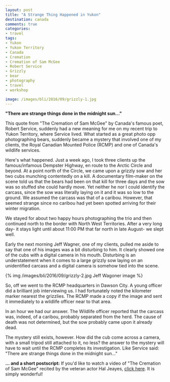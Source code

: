 ```yaml
---
layout: post
title: "A Strange Thing Happened in Yukon"
destination: canada
comments: true
categories:
- travel
tags:
- Yukon
- Yukon Territory
- Canada
- Cremation
- Cremation of Sam McGee
- Robert Service
- Grizzly
- bear
- photography
- travel
- workshop

image: /images/bli/2016/09/grizzly-1.jpg
---
```


**"There are strange things done in the midnight sun..."**

This quote from "The Cremation of Sam McGee" by Canada's famous poet, Robert Service, suddenly had a new meaning for me on my recent trip to Yukon Territory, where Service lived. What started as a great photo opp photographing bears, suddenly became a mystery that involved one of my clients, the Royal Canadian Mounted Police (RCMP) and one of Canada's wildlife services. 

Here's what happened. Just a week ago, I took three clients up the famous/infamous Dempster Highway, en route to the Arctic Circle and beyond. At a point north of the Circle, we came upon a grizzly sow and her two cubs munching contentedly on a kill. A documentary film-maker on the scene told us that the bears had been on that kill for three days and the sow was so stuffed she could hardly move. Yet neither he nor I could identify the carcass, since the sow was literally laying on it and it was so low to the ground. We assumed the carcass was that of a caribou. However, that seemed strange since no caribou had yet been spotted arriving for their winter migration. 

We stayed for about two happy hours photographing the trio and then continued north to the border with North West Territories. After a very long day- it stays light until about 11:00 PM that far north in late August- we slept well. 

Early the next morning Jeff Wagner, one of my clients, pulled me aside to say that one of his images was a bit disturbing to him. It clearly showed one of the cubs with a digital camera in his mouth. Disturbing is an understatement when it comes to a large grizzly sow laying on an unidentified carcass and a digital camera is somehow tied into the scene.

{% img /images/bli/2016/09/grizzly-2.jpg Jeff Wagoner image %}

So, off we went to the RCMP headquarters in Dawson City. A young   officer did a brilliant job interviewing us. I had fortunately noted the kilometer marker nearest the grizzlies. The RCMP made a copy if the image and sent it immediately to a wildlife officer near to that area. 

In an hour we had our answer. The Wildlife officer reported that the carcass was, indeed, of a caribou, probably separated from the herd. The cause of death was not determined, but the sow probably came upon it already dead. 

The mystery still exists, however. How did the cub come across a camera, with a small tripod still attached to it, no less? the answer to the mystery will have to wait until the RCMP completes its investigation. Like Service said: "There are strange things done in the midnight sun..."


**... and a short postscript:** If you'd like to watch a video of "The Cremation of Sam McGee" recited by the veteran actor Hal Jeayes, [click here](https://www.youtube.com/watch?v=sax1JekPQMg). It is simply wonderful!